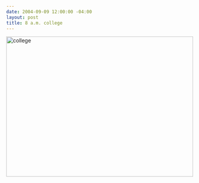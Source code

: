 ```yaml
--- 
date: 2004-09-09 12:00:00 -04:00
layout: post
title: 8 a.m. college
---
```


<img alt="college" src="http://images.mattbutterfield.com/20040909_001.jpg" height="375" width="500" />

